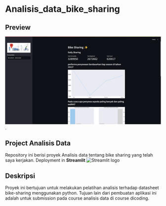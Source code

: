 # Analisis_data_bike_sharing


## Preview
![Bike Sharing Dashboard Streamlit Preview](https://github.com/irwan-Wan/Analisis_data_bike_sharing/blob/8df9f759f42dacdb75cf7d6c6c5d435fb0d7efe5/preview.png).

## Project Analisis Data

Repository ini berisi proyek Analisis data tentang bike sharing yang telah saya kerjakan. Deployment in **Streamlit** <img src="https://7msop6siazevbzsfjtkinh.streamlit.app/" alt="Streamlit logo"></img>

## Deskripsi

Proyek ini bertujuan untuk melakukan pelatihan analisis terhadap datasheet bike-sharing menggunakan python. Tujuan lain dari pembuatan aplikasi ini adalah untuk submission pada course analisis data di course dicoding.

